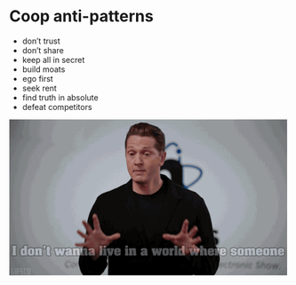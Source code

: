 # Coop anti-patterns

* don’t trust
* don’t share
* keep all in secret
* build moats
* ego first
* seek rent
* find truth in absolute
* defeat competitors

![](../.gitbook/assets/giphy-3.gif)

